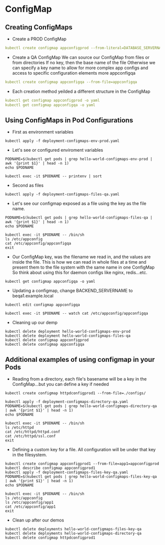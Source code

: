 # ConfigMap

## Creating ConfigMaps

- Create a PROD ConfigMap

```yaml
kubectl create configmap appconfigprod --from-literal=DATABASE_SERVERNAME=sql.example.local --from-literal=BACKEND_SERVERNAME=be.example.local
```

- Create a QA ConfigMap
We can source our ConfigMap from files or from directories
If no key, then the base name of the file
Otherwise we can specify a key name to allow for more complex app configs and access to specific configuration elements more appconfigqa

```yaml
kubectl create configmap appconfigqa --from-file=appconfigqa
```

- Each creation method yeilded a different structure in the ConfigMap

```yaml
kubectl get configmap appconfigprod -o yaml
kubectl get configmap appconfigqa -o yaml
```

## Using ConfigMaps in Pod Configurations

- First as environment variables

```shell
kubectl apply -f deployment-configmaps-env-prod.yaml
```

- Let's see or configured enviroment variables

```shell
PODNAME=$(kubectl get pods | grep hello-world-configmaps-env-prod | awk '{print $1}' | head -n 1)
echo $PODNAME
```

```shell
kubectl exec -it $PODNAME -- printenv | sort
```

- Second as files

```shell
kubectl apply -f deployment-configmaps-files-qa.yaml
```

- Let's see our configmap exposed as a file using the key as the file name.

```shell
PODNAME=$(kubectl get pods | grep hello-world-configmaps-files-qa | awk '{print $1}' | head -n 1)
echo $PODNAME
```

```shell
kubectl exec -it $PODNAME -- /bin/sh 
ls /etc/appconfig
cat /etc/appconfig/appconfigqa
exit
```

- Our ConfigMap key, was the filename we read in, and the values are inside the file.
This is how we can read in whole files at a time and present them to the file system with the same name in one ConfigMap
So think about using this for daemon configs like nginx, redis...etc.

```shell
kubectl get configmap appconfigqa -o yaml
```

- Updating a configmap, change BACKEND_SERVERNAME to beqa1.example.local

```shell
kubectl edit configmap appconfigqa
```

```shell
kubectl exec -it $PODNAME -- watch cat /etc/appconfig/appconfigqa
```

- Cleaning up our demp

```shell
kubectl delete deployment hello-world-configmaps-env-prod
kubectl delete deployment hello-world-configmaps-files-qa
kubectl delete configmap appconfigprod
kubectl delete configmap appconfigqa
```

## Additional examples of using configmap in your Pods

- Reading from a directory, each file's basename will be a key in the ConfigMap...but you can define a key if needed

```shell
kubectl create configmap httpdconfigprod1 --from-file=./configs/
```

```shell
kubectl apply -f deployment-configmaps-directory-qa.yaml
PODNAME=$(kubectl get pods | grep hello-world-configmaps-directory-qa | awk '{print $1}' | head -n 1)
echo $PODNAME
```

```shell
kubectl exec -it $PODNAME -- /bin/sh 
ls /etc/httpd
cat /etc/httpd/httpd.conf
cat /etc/httpd/ssl.conf
exit
```

- Defining a custom key for a file. All configuration will be under that key in the filesystem.

```shell
kubectl create configmap appconfigprod1 --from-file=app1=appconfigprod
kubectl describe configmap appconfigprod1
kubectl apply -f deployment-configmaps-files-key-qa.yaml
PODNAME=$(kubectl get pods | grep hello-world-configmaps-files-key-qa | awk '{print $1}' | head -n 1)
echo $PODNAME
```

```shell
kubectl exec -it $PODNAME -- /bin/sh 
ls /etc/appconfig
ls /etc/appconfig/app1
cat /etc/appconfig/app1
exit
```

- Clean up after our demos

```shell
kubectl delete deployments hello-world-configmaps-files-key-qa
kubectl delete deployments hello-world-configmaps-directory-qa
kubectl delete configmap httpdconfigprod1
```

